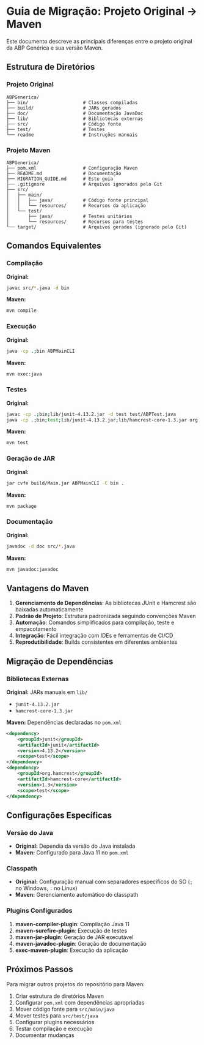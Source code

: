 # Guia de Migração: Projeto Original → Maven

Este documento descreve as principais diferenças entre o projeto original da ABP Genérica e sua versão Maven.

## Estrutura de Diretórios

### Projeto Original
```
ABPGenerica/
├── bin/                    # Classes compiladas
├── build/                  # JARs gerados
├── doc/                    # Documentação JavaDoc
├── lib/                    # Bibliotecas externas
├── src/                    # Código fonte
├── test/                   # Testes
└── readme                  # Instruções manuais
```

### Projeto Maven
```
ABPGenerica/
├── pom.xml                 # Configuração Maven
├── README.md               # Documentação
├── MIGRATION_GUIDE.md      # Este guia
├── .gitignore              # Arquivos ignorados pelo Git
├── src/
│   ├── main/
│   │   ├── java/           # Código fonte principal
│   │   └── resources/      # Recursos da aplicação
│   └── test/
│       ├── java/           # Testes unitários
│       └── resources/      # Recursos para testes
└── target/                 # Arquivos gerados (ignorado pelo Git)
```

## Comandos Equivalentes

### Compilação

**Original:**
```bash
javac src/*.java -d bin
```

**Maven:**
```bash
mvn compile
```

### Execução

**Original:**
```bash
java -cp .;bin ABPMainCLI
```

**Maven:**
```bash
mvn exec:java
```

### Testes

**Original:**
```bash
javac -cp .;bin;lib/junit-4.13.2.jar -d test test/ABPTest.java
java -cp .;bin;test;lib/junit-4.13.2.jar;lib/hamcrest-core-1.3.jar org.junit.runner.JUnitCore ABPTest
```

**Maven:**
```bash
mvn test
```

### Geração de JAR

**Original:**
```bash
jar cvfe build/Main.jar ABPMainCLI -C bin .
```

**Maven:**
```bash
mvn package
```

### Documentação

**Original:**
```bash
javadoc -d doc src/*.java
```

**Maven:**
```bash
mvn javadoc:javadoc
```

## Vantagens do Maven

1. **Gerenciamento de Dependências**: As bibliotecas JUnit e Hamcrest são baixadas automaticamente
2. **Padrão de Projeto**: Estrutura padronizada seguindo convenções Maven
3. **Automação**: Comandos simplificados para compilação, teste e empacotamento
4. **Integração**: Fácil integração com IDEs e ferramentas de CI/CD
5. **Reprodutibilidade**: Builds consistentes em diferentes ambientes

## Migração de Dependências

### Bibliotecas Externas

**Original:** JARs manuais em `lib/`
- `junit-4.13.2.jar`
- `hamcrest-core-1.3.jar`

**Maven:** Dependências declaradas no `pom.xml`
```xml
<dependency>
    <groupId>junit</groupId>
    <artifactId>junit</artifactId>
    <version>4.13.2</version>
    <scope>test</scope>
</dependency>
<dependency>
    <groupId>org.hamcrest</groupId>
    <artifactId>hamcrest-core</artifactId>
    <version>1.3</version>
    <scope>test</scope>
</dependency>
```

## Configurações Específicas

### Versão do Java
- **Original:** Dependia da versão do Java instalada
- **Maven:** Configurado para Java 11 no `pom.xml`

### Classpath
- **Original:** Configuração manual com separadores específicos do SO (`;` no Windows, `:` no Linux)
- **Maven:** Gerenciamento automático do classpath

### Plugins Configurados

1. **maven-compiler-plugin**: Compilação Java 11
2. **maven-surefire-plugin**: Execução de testes
3. **maven-jar-plugin**: Geração de JAR executável
4. **maven-javadoc-plugin**: Geração de documentação
5. **exec-maven-plugin**: Execução da aplicação

## Próximos Passos

Para migrar outros projetos do repositório para Maven:

1. Criar estrutura de diretórios Maven
2. Configurar `pom.xml` com dependências apropriadas
3. Mover código fonte para `src/main/java`
4. Mover testes para `src/test/java`
5. Configurar plugins necessários
6. Testar compilação e execução
7. Documentar mudanças 